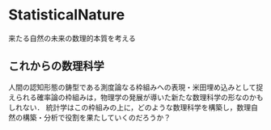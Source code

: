 # StatisticalNature
来たる自然の未来の数理的本質を考える

## これからの数理科学

人間の認知形態の鋳型である測度論なる枠組みへの表現・米田埋め込みとして捉えられる確率論の枠組みは，物理学の発展が導いた新たな数理科学の形なのかもしれない．
統計学はこの枠組みの上に，どのような数理科学を構築し，数理自然の構築・分析で役割を果たしていくのだろうか？
